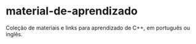 # material-de-aprendizado
Coleção de materiais e links para aprendizado de C++, em português ou inglês.
